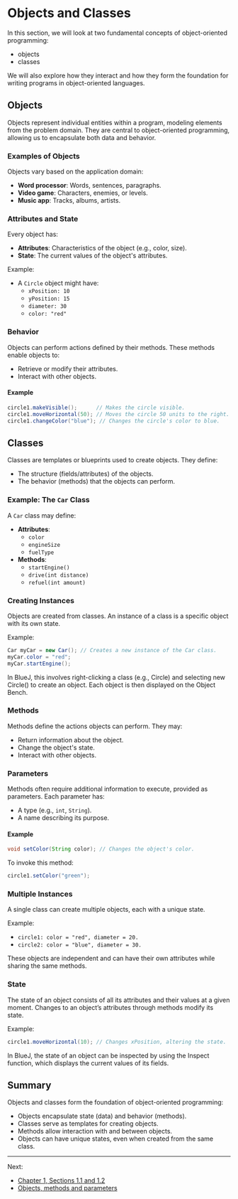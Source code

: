 # Objects and Classes

In this section, we will look at two fundamental concepts of object-oriented programming:  
* objects  
* classes  

We will also explore how they interact and how they form the foundation for writing programs in object-oriented languages.

## Objects

Objects represent individual entities within a program, modeling elements from the problem domain. They are central to object-oriented programming, allowing us to encapsulate both data and behavior. 

### Examples of Objects

Objects vary based on the application domain:
- **Word processor**: Words, sentences, paragraphs.
- **Video game**: Characters, enemies, or levels.
- **Music app**: Tracks, albums, artists.

### Attributes and State

Every object has:
- **Attributes**: Characteristics of the object (e.g., color, size).
- **State**: The current values of the object's attributes.  

Example:
- A `Circle` object might have:
  - `xPosition: 10`
  - `yPosition: 15`
  - `diameter: 30`
  - `color: "red"`

### Behavior

Objects can perform actions defined by their methods. These methods enable objects to:
- Retrieve or modify their attributes.
- Interact with other objects.

#### Example

```java
circle1.makeVisible();      // Makes the circle visible.
circle1.moveHorizontal(50); // Moves the circle 50 units to the right.
circle1.changeColor("blue"); // Changes the circle's color to blue.
```

## Classes

Classes are templates or blueprints used to create objects. They define:
- The structure (fields/attributes) of the objects.
- The behavior (methods) that the objects can perform.

### Example: The `Car` Class

A `Car` class may define:
- **Attributes**:
  - `color`
  - `engineSize`
  - `fuelType`
- **Methods**:
  - `startEngine()`
  - `drive(int distance)`
  - `refuel(int amount)`

### Creating Instances

Objects are created from classes. An instance of a class is a specific object with its own state.  

Example:
```java
Car myCar = new Car(); // Creates a new instance of the Car class.
myCar.color = "red";
myCar.startEngine();
```

In BlueJ, this involves right-clicking a class (e.g., Circle) and selecting new Circle() to create an object. Each object is then displayed on the Object Bench.

### Methods

Methods define the actions objects can perform. They may:
* Return information about the object.
* Change the object's state.
* Interact with other objects.

### Parameters

Methods often require additional information to execute, provided as parameters. Each parameter has:

* A type (e.g., ```int```, ```String```).
* A name describing its purpose.

#### Example

```java
void setColor(String color); // Changes the object's color.
```

To invoke this method:

```java
circle1.setColor("green");
```

### Multiple Instances

A single class can create multiple objects, each with a unique state.

Example:
* ```circle1: color = "red", diameter = 20.```
* ```circle2: color = "blue", diameter = 30.```

These objects are independent and can have their own attributes while sharing the same methods.

### State

The state of an object consists of all its attributes and their values at a given moment. Changes to an object’s attributes through methods modify its state.

Example:
```java
circle1.moveHorizontal(10); // Changes xPosition, altering the state.
```

In BlueJ, the state of an object can be inspected by using the Inspect function, which displays the current values of its fields.

## Summary

Objects and classes form the foundation of object-oriented programming:
* Objects encapsulate state (data) and behavior (methods).
* Classes serve as templates for creating objects.
* Methods allow interaction with and between objects.
* Objects can have unique states, even when created from the same class.

---

Next: 
* [Chapter 1, Sections 1.1 and 1.2](Textbooks/Objects_First_with_Java/Chapter_1_Objects_and_Classes.pdf)
* [Objects, methods and parameters](Objects,_methods_and_parameters.md)